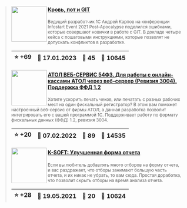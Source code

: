 ﻿<div id="infostart_posts">


> <img src="https://infostart.ru/upload/iblock/b85/b850adc38f0223dec437ee965d76b996.jpg?17483f1e-2e0d-463a-8ad5-b9f00e6fdc1b" width="96" align="left"> 
> <h4 style="color: white;"><a href="https://infostart.ru/1c/articles/1791661/">Кровь, пот и GIT</a></h4>
> <small>Ведущий разработчик 1С Андрей Карпов на конференции Infostart Event 2021 Post-Apocalypse поделился ошибками, которые совершают новички в работе с GIT. В докладе четыре кейса с пошаговыми инструкциями, которые позволят не допускать конфликтов в разработке.</small>  
> <br clear="left">
>
> | :star: +69 |  :calendar: 17.01.2023 |  :speech_balloon: 45 |  :eyes: 10645 |
>  |-|-|-|-|  
> <img src="https://infostart.ru/upload/iblock/117/117ae5def59a9cc4b326f00c9ee8f32e.png?af247442-243f-4d52-98fa-69dc6bd1edae" width="96" align="left"> 
> <h4 style="color: white;"><a href="https://infostart.ru/1c/tools/1599938/">АТОЛ ВЕБ-СЕРВИС 54ФЗ. Для работы с онлайн-кассами АТОЛ через веб-сервер (Ревизия 3004). Поддержка ФФД 1.2</a></h4>
> <small>Хотите ускорить печать чеков, или печатать с разных рабочих мест на один фискальный регистратор? В этом вам поможет настроенный веб-сервис от фирмы АТОЛ, а данная разработка позволит интегрировать его с вашей программой 1С. Поддерживает работу по формату фискальных данных (ФФД) 1.2, ревизия 3004.</small>  
> <br clear="left">
>
> | :star: +20 |  :calendar: 07.02.2022 |  :speech_balloon: 89 |  :eyes: 14535 |
>  |-|-|-|-|  
> <img src="https://infostart.ru/upload/iblock/895/8950604280118c383a1e0c5aaae4997d.png?c2e4f59d-9238-4cd6-a5a7-b4ed092dd0ea" width="96" align="left"> 
> <h4 style="color: white;"><a href="https://infostart.ru/1c/reports/1443392/">K-SOFT: Улучшенная форма отчета</a></h4>
> <small>Если вы любитель добавлять много отборов на форму отчета, и вас раздражает, что отборы занимают большую часть отчета, и их никак не убрать, то вам сюда. Простая доработка, что позволит скрыть отборы на время анализа отчета.</small>  
> <br clear="left">
>
> | :star: +28 |  :calendar: 19.05.2021 |  :speech_balloon: 20 |  :eyes: 10624 |
>  |-|-|-|-|  
</div>
